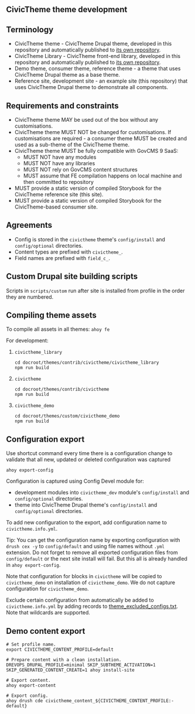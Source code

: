 CivicTheme theme development
-----------------------

## Terminology

- CivicTheme theme - CivicTheme Drupal theme, developed in this repository
  and automatically published to [its own repository](https://github.com/salsadigitalauorg/civictheme).
- CivicTheme Library - CivicTheme front-end library, developed in this repository
  and automatically published to [its own repository](https://github.com/salsadigitalauorg/civictheme_library).
- Demo theme, consumer theme, reference theme - a theme that uses CivicTheme
  Drupal theme as a base theme.
- Reference site, development site - an example site (this repository) that uses
  CivicTheme Drupal theme to demonstrate all components.

## Requirements and constraints

- CivicTheme theme MAY be used out of the box without any customisations.
- CivicTheme theme MUST NOT be changed for customisations. If customisations are
  required - a consumer theme MUST be created and used as a sub-theme of the CivicTheme theme.
- CivicTheme theme MUST be fully compatible with GovCMS 9 SaaS:
  - MUST NOT have any modules
  - MUST NOT have any libraries
  - MUST NOT rely on GovCMS content structures
  - MUST assume that FE compilation happens on local machine and then committed
    to repository
- MUST provide a static version of compiled Storybook for the CivicTheme reference
  site (this site).
- MUST provide a static version of compiled Storybook for the CivicTheme-based
  consumer site.

## Agreements

- Config is stored in the `civictheme` theme's `config/install` and
  `config/optional` directories.
- Content types are prefixed with `civictheme_`.
- Field names are prefixed with `field_c_`.

## Custom Drupal site building scripts

Scripts in `scripts/custom` run after site is installed from profile in the
order they are numbered.

## Compiling theme assets

To compile all assets in all themes: `ahoy fe`

For development:
1. `civictheme_library`

       cd docroot/themes/contrib/civictheme/civictheme_library
       npm run build

2. `civictheme`

       cd docroot/themes/contrib/civictheme
       npm run build

2. `civictheme_demo`

       cd docroot/themes/custom/civictheme_demo
       npm run build

## Configuration export

Use shortcut command every time there is a configuration change to validate that
all new, updated or deleted configuration was captured

    ahoy export-config

Configuration is captured using Config Devel module for:
- development modules into `civictheme_dev` module's `config/install` and `config/optional` directories.
- theme into CivicTheme Drupal theme's `config/install` and `config/optional` directories.

To add new configuration to the export, add configuration name to `civictheme.info.yml`.

Tip: You can get the configuration name by exporting configuration with `drush cex -y`
to `config/default` and using file names without `.yml` extension. Do not forget
to remove all exported configuration files from `config/default` or the next site
install will fail. But this all is already handled in `ahoy export-config`.

Note that configuration for blocks in `civictheme` will be copied to `civictheme_demo` on
installation of `civictheme_demo`. We do not capture configuration for `civictheme_demo`.

Exclude certain configuration from automatically be added to `civictheme.info.yml`
by adding records to [theme_excluded_configs.txt](./scripts/theme_excluded_configs.txt).
Note that wildcards are supported.

## Demo content export

    # Set profile name.
    export CIVICTHEME_CONTENT_PROFILE=default

    # Prepare content with a clean installation.
    DREVOPS_DRUPAL_PROFILE=minimal SKIP_SUBTHEME_ACTIVATION=1 SKIP_GENERATED_CONTENT_CREATE=1 ahoy install-site

    # Export content.
    ahoy export-content

    # Export config.
    ahoy drush cde civictheme_content_${CIVICTHEME_CONTENT_PROFILE:-default}
